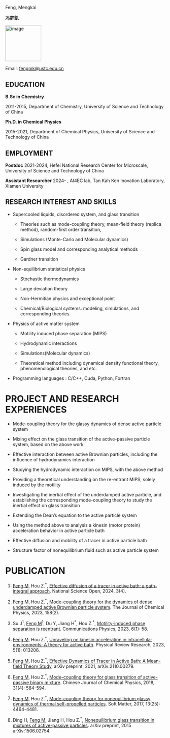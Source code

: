Feng, Mengkai

<div class="CJK">

**冯梦凯**

</div>

<img src="./IMG_5874.JPG" style="width:3cm" alt="image" />


Email: <fengmk@ustc.edu.cn>

## EDUCATION 

**B.Sc in Chemistry**

2011-2015, Department of Chemistry, University of Science and Technology of China

**Ph.D. in Chemical Physics**

2015-2021, Department of Chemical Physics, University of Science and Technology of China

## EMPLOYMENT
**Postdoc**
2021-2024, Hefei National Research Center for Microscale,  
University of Science and Technology of China

**Assistant Researcher**
2024-    , AI4EC lab, Tan Kah Ken Inovation Laboratory, Xiamen University

## RESEARCH INTEREST AND SKILLS 

-   Supercooled liquids, disordered system, and glass transition

    -   Theories such as mode-coupling theory, mean-field theory
        (replica method), random-first order transition,

    -   Simulations (Monte-Carlo and Molecular dynamics)

    -   Spin glass model and corresponding analytical methods

    -   Gardner transition

-   Non-equilibrium statistical physics

    -   Stochastic thermodynamics

    -   Large deviation theory

    -   Non-Hermitian physics and exceptional point

    -   Chemical/Biological systems: modeling, simulations, and
        corresponding theories

-   Physics of active matter system

    -   Motility induced phase separation (MIPS)

    -   Hydrodynamic interactions

    -   Simulations(Molecular dynamics)

    -   Theoretical method including dynamical density functional
        theory, phenomenological theories, and etc.

-   Programming languages : C/C++, Cuda, Python, Fortran

# PROJECT AND RESEARCH EXPERIENCES 

-   Mode-coupling theory for the glassy dynamics of dense active
    particle system

-   Mixing effect on the glass transition of the active-passive particle
    system, based on the above work

-   Effective interaction between active Brownian particles, including
    the influence of hydrodynamics interaction

-   Studying the hydrodynamic interaction on MIPS, with the above method

-   Providing a theoretical understanding on the re-entrant MIPS, solely
    induced by the motility

-   Investigating the inertial effect of the underdamped active
    particle, and establishing the corresponding mode-coupling theory to
    study the inertial effect on glass transition

-   Extending the Dean’s equation to the active particle system

-   Using the method above to analysis a kinesin (motor protein)
    acceleration behavior in active particle bath

-   Effective diffusion and mobility of a tracer in active particle bath

-   Structure factor of nonequilibrium fluid such as active particle
    system

# PUBLICATION 

1.  <u>Feng M</u>, Hou Z.<sup>\*</sup>, [Effective diffusion of a tracer in active bath: a path-integral approach](https://www.nso-journal.org/articles/nso/abs/2024/04/NSO20230069/NSO20230069.html). National Science Open, 2024, 3(4).

2.  <u>Feng M</u>, Hou Z.<sup>\*</sup>, [Mode-coupling theory for the dynamics of dense underdamped active Brownian particle system](https://pubs.aip.org/aip/jcp/article-abstract/158/2/024102/2868082/Mode-coupling-theory-for-the-dynamics-of-dense?redirectedFrom=fulltext). The Journal of Chemical Physics, 2023, 158(2).

3.  Su J<sup>1</sup>, <u>Feng M</u><sup>1</sup>, Du Y, Jiang H<sup>\*</sup>, Hou Z.<sup>\*</sup>, [Motility-induced phase separation is reentrant](https://www.nature.com/articles/s42005-023-01172-6). Communications Physics, 2023, 6(1): 58.

4.  <u>Feng M</u>, Hou Z.<sup>\*</sup>, [Unraveling on kinesin acceleration in intracellular environments: A theory for active bath](https://journals.aps.org/prresearch/abstract/10.1103/PhysRevResearch.5.013206).
    Physical Review Research, 2023, 5(1): 013206.

5.  <u>Feng M</u>, Hou Z.<sup>\*</sup>, [Effective Dynamics of Tracer in Active Bath: A Mean-field Theory Study](https://arxiv.org/abs/2110.00279). arXiv preprint, 2021, arXiv:2110.00279.

6.  <u>Feng M</u>, Hou Z.<sup>\*</sup>, [Mode-coupling theory for glass transition of active-passive binary    mixture](https://pubs.aip.org/cps/cjcp/article-abstract/31/4/584/1059836). Chinese Journal of Chemical Physics, 2018, 31(4): 584-594.

7.  <u>Feng M</u>, Hou Z.<sup>\*</sup>, [Mode-coupling theory for nonequilibrium glassy dynamics of thermal self-propelled particles](https://pubs.rsc.org/en/content/articlehtml/2017/sm/c7sm00852j). Soft Matter, 2017, 13(25): 4464-4481.

8.  Ding H, <u>Feng M</u>, Jiang H, Hou Z.<sup>\*</sup>, [Nonequilibrium glass transition in mixtures of active-passive particles](https://arxiv.org/abs/1506.02754). arXiv preprint, 2015 arXiv:1506.02754.
